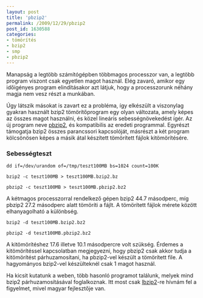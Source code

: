 ```yaml
---
layout: post
title: 'pbzip2'
permalink: /2009/12/29/pbzip2
post_id: 1630588
categories: 
- tömörítés
- bzip2
- smp
- pbzip2
---
```


Manapság a legtöbb számítógépben többmagos processzor van, a legtöbb program viszont csak egyetlen magot használ. Elég zavaró, amikor egy időigényes program elindításakor azt látjuk, hogy a processzorunk néhány magja nem vesz részt a munkában.

Úgy látszik másokat is zavart ez a probléma, így elkészült a viszonylag gyakran használt bzip2 tömörítőprogram egy olyan változata, amely képes az összes magot használni, és közel lineáris sebességnövekedést ígér. Az új program neve 
[pbzip2](http://compression.ca/pbzip2/), és kompatibilis az eredeti programmal. Egyrészt támogatja bzip2 összes parancssori kapcsolóját, másrészt a két program kölcsönösen képes a másik átal készített tömörített fájlok kitömörítésére.

### Sebességteszt


```
dd if=/dev/urandom of=/tmp/teszt100MB bs=1024 count=100K

bzip2 -c teszt100MB > teszt100MB.bzip2.bz

pbzip2 -c teszt100MB > teszt100MB.pbzip2.bz2
```

A kétmagos processzorral rendelkező gépen bzip2 44.7 másodperc, míg pbzip2 27.2 másodperc alatt tömöríti a fájlt. A tömörített fájlok mérete között elhanyagolható a különbség.

```
bzip2 -d teszt100MB.bzip2.bz2

pbzip2 -d teszt100MB.pbzip2.bz2
```

A kitömörítéshez 17.6 illetve 10.1 másodpercre volt szükség. Érdemes a kitömörítéssel kapcsolatban megjegyezni, hogy pbzip2 csak akkor tudja a kitömörítést párhuzamosítani, ha pbzip2-vel készült a tömörített file. A hagyományos bzip2-vel készülteknél csak 1 magot használ.

Ha kicsit kutatunk a weben, több hasonló programot találunk, melyek mind bzip2 párhuzamosításával foglalkoznak. Itt most csak 
[lbzip2](http://freshmeat.net/projects/lbzip2)-re hívnám fel a figyelmet, mivel magyar fejlesztője van.

 

 